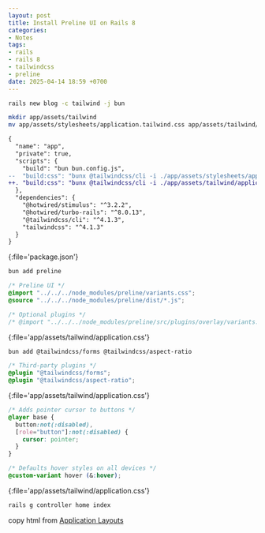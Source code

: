 ```yaml
---
layout: post
title: Install Preline UI on Rails 8
categories:
- Notes
tags:
- rails
- rails 8
- tailwindcss
- preline
date: 2025-04-14 18:59 +0700
---
```

```sh
rails new blog -c tailwind -j bun
```

```sh
mkdir app/assets/tailwind
mv app/assets/stylesheets/application.tailwind.css app/assets/tailwind/application.css
```

```diff
{
  "name": "app",
  "private": true,
  "scripts": {
    "build": "bun bun.config.js",
--  "build:css": "bunx @tailwindcss/cli -i ./app/assets/stylesheets/application.tailwind.css -o ./app/assets/builds/application.css --minify"
++. "build:css": "bunx @tailwindcss/cli -i ./app/assets/tailwind/application.css -o ./app/assets/builds/application.css --minify"
  },
  "dependencies": {
    "@hotwired/stimulus": "^3.2.2",
    "@hotwired/turbo-rails": "^8.0.13",
    "@tailwindcss/cli": "^4.1.3",
    "tailwindcss": "^4.1.3"
  }
}
```
{:file='package.json'}


```sh
bun add preline
```

```css
/* Preline UI */
@import "../../../node_modules/preline/variants.css";
@source "../../../node_modules/preline/dist/*.js";

/* Optional plugins */
/* @import "../../../node_modules/preline/src/plugins/overlay/variants.css"; */
```
{:file='app/assets/tailwind/application.css'}

```sh
bun add @tailwindcss/forms @tailwindcss/aspect-ratio
```

```css
/* Third-party plugins */
@plugin "@tailwindcss/forms";
@plugin "@tailwindcss/aspect-ratio";
```
{:file='app/assets/tailwind/application.css'}

```css
/* Adds pointer cursor to buttons */
@layer base {
  button:not(:disabled),
  [role="button"]:not(:disabled) {
    cursor: pointer;
  }
}

/* Defaults hover styles on all devices */
@custom-variant hover (&:hover);
```
{:file='app/assets/tailwind/application.css'}

```sh
rails g controller home index
```

copy html from [Application Layouts](https://preline.co/examples/layouts-application.html)